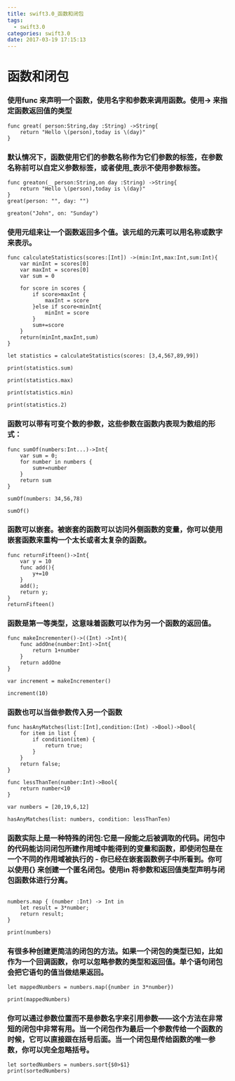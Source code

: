 ```yaml
---
title: swift3.0_函数和闭包
tags:
  - swift3.0
categories: swift3.0
date: 2017-03-19 17:15:13
---
```


# 函数和闭包
### 使用func 来声明一个函数，使用名字和参数来调用函数。使用-> 来指定函数返回值的类型

``` swift3
func great( person:String,day :String) ->String{
    return "Hello \(person),today is \(day)"
}
```
<!-- more -->

### 默认情况下，函数使用它们的参数名称作为它们参数的标签，在参数名称前可以自定义参数标签，或者使用_表示不使用参数标签。
``` swift3
func greaton(_ person:String,on day :String) ->String{
    return "Hello \(person),today is \(day)"
}
great(person: "", day: "")

greaton("John", on: "Sunday")
```
### 使用元组来让一个函数返回多个值。该元组的元素可以用名称或数字来表示。
``` swift3
func calculateStatistics(scores:[Int]) ->(min:Int,max:Int,sum:Int){
    var minInt = scores[0]
    var maxInt = scores[0]
    var sum = 0

    for score in scores {
        if score>maxInt {
            maxInt = score
        }else if score<minInt{
            minInt = score
        }
        sum+=score
    }
    return(minInt,maxInt,sum)
}

let statistics = calculateStatistics(scores: [3,4,567,89,99])

print(statistics.sum)

print(statistics.max)

print(statistics.min)

print(statistics.2)
```
###  函数可以带有可变个数的参数，这些参数在函数内表现为数组的形式：
``` swift3
func sumOf(numbers:Int...)->Int{
    var sum = 0;
    for number in numbers {
        sum+=number
    }
    return sum
}

sumOf(numbers: 34,56,78)

sumOf()
```
###  函数可以嵌套。被嵌套的函数可以访问外侧函数的变量，你可以使用嵌套函数来重构一个太长或者太复杂的函数。
``` swift3
func returnFifteen()->Int{
    var y = 10
    func add(){
        y+=10
    }
    add();
    return y;
}
returnFifteen()
```
###  函数是第一等类型，这意味着函数可以作为另一个函数的返回值。
``` swift3
func makeIncrementer()->((Int) ->Int){
    func addOne(number:Int)->Int{
        return 1+number
    }
    return addOne
}

var increment = makeIncrementer()

increment(10)
```

###  函数也可以当做参数传入另一个函数
``` swift3
func hasAnyMatches(list:[Int],condition:(Int) ->Bool)->Bool{
    for item in list {
        if condition(item) {
            return true;
        }
    }
    return false;
}

func lessThanTen(number:Int)->Bool{
    return number<10
}

var numbers = [20,19,6,12]

hasAnyMatches(list: numbers, condition: lessThanTen)
```

###  函数实际上是一种特殊的闭包:它是一段能之后被调取的代码。闭包中的代码能访问闭包所建作用域中能得到的变量和函数，即使闭包是在一个不同的作用域被执行的 - 你已经在嵌套函数例子中所看到。你可以使用{} 来创建一个匿名闭包。使用in 将参数和返回值类型声明与闭包函数体进行分离。
``` swift3

numbers.map { (number :Int) -> Int in
    let result = 3*number;
    return result;
}

print(numbers)
```

###  有很多种创建更简洁的闭包的方法。如果一个闭包的类型已知，比如作为一个回调函数，你可以忽略参数的类型和返回值。单个语句闭包会把它语句的值当做结果返回。

``` swift3
let mappedNumbers = numbers.map({number in 3*number})

print(mappedNumbers)

```

###  你可以通过参数位置而不是参数名字来引用参数——这个方法在非常短的闭包中非常有用。当一个闭包作为最后一个参数传给一个函数的时候，它可以直接跟在括号后面。当一个闭包是传给函数的唯一参数，你可以完全忽略括号。
``` swift3
let sortedNumbers = numbers.sort{$0>$1}
print(sortedNumbers)

```

